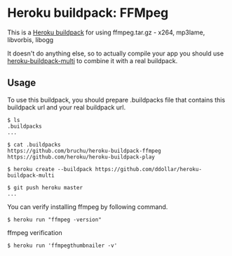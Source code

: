 Heroku buildpack: FFMpeg
=======================

This is a [Heroku buildpack](http://devcenter.heroku.com/articles/buildpacks) for using ffmpeg.tar.gz - x264, mp3lame, libvorbis, libogg

It doesn't do anything else, so to actually compile your app you should use [heroku-buildpack-multi](https://github.com/ddollar/heroku-buildpack-multi) to combine it with a real buildpack.

Usage
-----
To use this buildpack, you should prepare .buildpacks file that contains this buildpack url and your real buildpack url.  

    $ ls
    .buildpacks
    ...
    
    $ cat .buildpacks
    https://github.com/bruchu/heroku-buildpack-ffmpeg
    https://github.com/heroku/heroku-buildpack-play

    $ heroku create --buildpack https://github.com/ddollar/heroku-buildpack-multi

    $ git push heroku master
    ...

You can verify installing ffmpeg by following command.

    $ heroku run "ffmpeg -version"

ffmpeg verification

    $ heroku run 'ffmpegthumbnailer -v'
